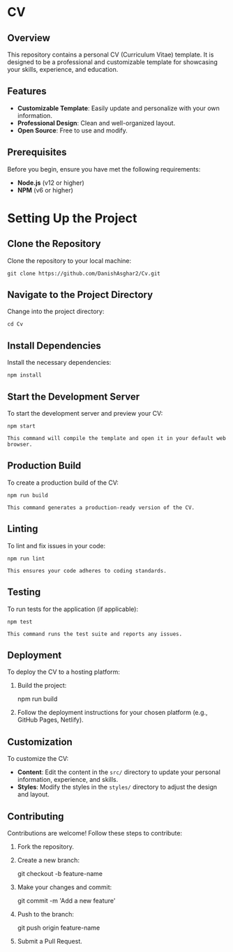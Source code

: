 # CV

## Overview

This repository contains a personal CV (Curriculum Vitae) template. It is designed to be a professional and customizable template for showcasing your skills, experience, and education.

## Features

- **Customizable Template**: Easily update and personalize with your own information.
- **Professional Design**: Clean and well-organized layout.
- **Open Source**: Free to use and modify.

## Prerequisites

Before you begin, ensure you have met the following requirements:

- **Node.js** (v12 or higher)
- **NPM** (v6 or higher)

# Setting Up the Project

## Clone the Repository

Clone the repository to your local machine:

    git clone https://github.com/DanishAsghar2/Cv.git

## Navigate to the Project Directory

Change into the project directory:

    cd Cv

## Install Dependencies

Install the necessary dependencies:

    npm install

## Start the Development Server

To start the development server and preview your CV:

    npm start

    This command will compile the template and open it in your default web browser.

## Production Build

To create a production build of the CV:

    npm run build

    This command generates a production-ready version of the CV.

## Linting

To lint and fix issues in your code:

    npm run lint

    This ensures your code adheres to coding standards.

## Testing

To run tests for the application (if applicable):

    npm test

    This command runs the test suite and reports any issues.

## Deployment

To deploy the CV to a hosting platform:

1. Build the project:

    npm run build

2. Follow the deployment instructions for your chosen platform (e.g., GitHub Pages, Netlify).

## Customization

To customize the CV:

- **Content**: Edit the content in the `src/` directory to update your personal information, experience, and skills.
- **Styles**: Modify the styles in the `styles/` directory to adjust the design and layout.

## Contributing

Contributions are welcome! Follow these steps to contribute:

1. Fork the repository.

2. Create a new branch:

    git checkout -b feature-name

3. Make your changes and commit:

    git commit -m 'Add a new feature'

4. Push to the branch:

    git push origin feature-name

5. Submit a Pull Request.
